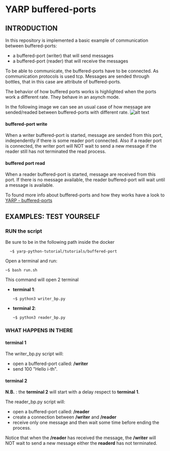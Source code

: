 # YARP buffered-ports

## INTRODUCTION

In this repository is implemented a basic example of communication between buffered-ports:
- a buffered-port (writer) that will send messages 
- a buffered-port (reader) that will receive the messages

To be able to communicate, the buffered-ports have to be connected.
As communication protocols is used tcp.
Messages are sended through bottles, that in this case are attribute of buffered-ports.

The behavior of how buffered ports works is highlighted when the ports work a different rate. They behave in an asynch mode.

In the following image we can see an usual case of how message are sended/readed between buffered-ports with different rate.
![alt text][bport]

#### buffered-port write
When a writer buffered-port is started, message are sended from this port, independently if there is some reader port connected.
Also if a reader port is connected, the writer port will NOT wait to send a new message if the reader still has not terminated the read process.

#### buffered port read
When a reader buffered-port is started, message are received from this port. If there is no message available, the reader buffered-port will wait until a message is available.

To found more info about buffered-ports and how they works have a look to [YARP - buffered-ports](https://www.yarp.it/latest/note_ports.html)

[bport]:https://github.com/s4hri/yarp-python-tutorials/blob/master/workdir/media/buffered_port.png

## EXAMPLES: TEST YOURSELF
### RUN the script
Be sure to be in the following path inside the docker


      ~$ yarp-python-tutorial/tutorials/buffered-port

Open a terminal and run:
  ```terminal
  ~$ bash run.sh
  ```

This command will open 2 terminal 

- **terminal 1**:

      ~$ python3 writer_bp.py
- **terminal 2**:

      ~$ python3 reader_bp.py

### WHAT HAPPENS IN THERE
#### terminal 1
The writer_bp.py script will:
- open a buffered-port called: **/writer**
- send 100 "Hello i-th".

#### terminal 2
**N.B.** : the **terminal 2** will start with a delay respect to **terminal 1**.

The reader_bp.py script will:
- open a buffered-port called: **/reader**
- create a connection between **/writer** and **/reader**
- receive only one message and then wait some time before ending the process.

Notice that when the **/reader** has received the message, the **/writer** will NOT wait to send a new message either the **readerd** has not terminated.
